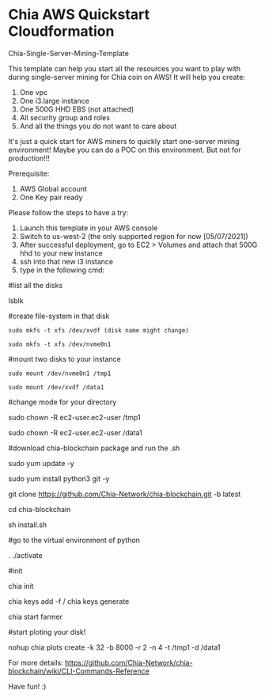 # Chia AWS Quickstart Cloudformation
Chia-Single-Server-Mining-Template

This template can help you start all the resources you want to play with during single-server mining for Chia coin on AWS!
It will help you create:
1. One vpc
2. One i3.large instance
4. One 500G HHD EBS (not attached)
5. All security group and roles
6. And all the things you do not want to care about

It's just a quick start for AWS miners to quickly start one-server mining environment!
Maybe you can do a POC on this environment.
But not for production!!!

Prerequisite:
1. AWS Global account
2. One Key pair ready

Please follow the steps to have a try:
1. Launch this template in your AWS console
2. Switch to us-west-2 (the only supported region for now [05/07/2021])
3. After successful deployment, go to EC2 > Volumes and attach that 500G hhd to your new instance
4. ssh into that new i3 instance
5. type in the following cmd:

#list all the disks

  lsblk

#create file-system in that disk

    sudo mkfs -t xfs /dev/xvdf (disk name might change)

    sudo mkfs -t xfs /dev/nvme0n1

#mount two disks to your instance

    sudo mount /dev/nvme0n1 /tmp1

    sudo mount /dev/xvdf /data1

#change mode for your directory

  sudo chown -R ec2-user.ec2-user /tmp1

  sudo chown -R ec2-user.ec2-user /data1

#download chia-blockchain package and run the .sh

  sudo yum update -y

  sudo yum install python3 git -y

  git clone https://github.com/Chia-Network/chia-blockchain.git -b latest

  cd chia-blockchain

  sh install.sh

#go to the virtual environment of python

  . ./activate

#init

  chia init

  chia keys add -f <file> / chia keys generate
  
  chia start farmer
  
#start ploting your disk!

  nohup chia plots create -k 32 -b 8000 -r 2 -n 4 -t /tmp1 -d /data1
  
For more details: https://github.com/Chia-Network/chia-blockchain/wiki/CLI-Commands-Reference

Have fun! :)
